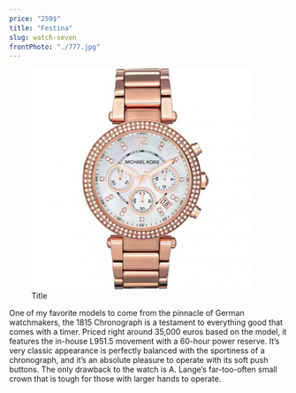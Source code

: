 ```yaml
---
price: "259$"
title: "Festina"
slug: watch-seven
frontPhoto: "./777.jpg"
---
```


<!-- markdownlint-disable MD033 -->


<figure class="figure">
    <img src="./777.jpg" alt="Title"/>
    <figcaption class="figure__caption">Title</figcaption>
</figure>


One of my favorite models to come from the pinnacle of German watchmakers, the 1815 Chronograph is a testament to everything good that comes with a timer. Priced right around 35,000 euros based on the model, it features the in-house L951.5 movement with a 60-hour power reserve. It’s very classic appearance is perfectly balanced with the sportiness of a chronograph, and it’s an absolute pleasure to operate with its soft push buttons. The only drawback to the watch is A. Lange’s far-too-often small crown that is tough for those with larger hands to operate.